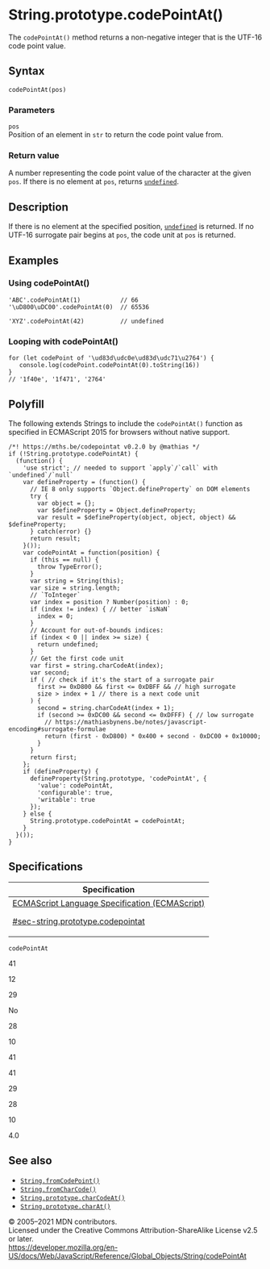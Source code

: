 # String.prototype.codePointAt()

The `codePointAt()` method returns a non-negative integer that is the UTF-16 code point value.

## Syntax

    codePointAt(pos)

### Parameters

`pos`  
Position of an element in `str` to return the code point value from.

### Return value

A number representing the code point value of the character at the given `pos`. If there is no element at `pos`, returns [`undefined`](../undefined).

## Description

If there is no element at the specified position, [`undefined`](../undefined) is returned. If no UTF-16 surrogate pair begins at `pos`, the code unit at `pos` is returned.

## Examples

### Using codePointAt()

    'ABC'.codePointAt(1)           // 66
    '\uD800\uDC00'.codePointAt(0)  // 65536

    'XYZ'.codePointAt(42)          // undefined

### Looping with codePointAt()

    for (let codePoint of '\ud83d\udc0e\ud83d\udc71\u2764') {
       console.log(codePoint.codePointAt(0).toString(16))
    }
    // '1f40e', '1f471', '2764'

## Polyfill

The following extends Strings to include the `codePointAt()` function as specified in ECMAScript 2015 for browsers without native support.

    /*! https://mths.be/codepointat v0.2.0 by @mathias */
    if (!String.prototype.codePointAt) {
      (function() {
        'use strict'; // needed to support `apply`/`call` with `undefined`/`null`
        var defineProperty = (function() {
          // IE 8 only supports `Object.defineProperty` on DOM elements
          try {
            var object = {};
            var $defineProperty = Object.defineProperty;
            var result = $defineProperty(object, object, object) && $defineProperty;
          } catch(error) {}
          return result;
        }());
        var codePointAt = function(position) {
          if (this == null) {
            throw TypeError();
          }
          var string = String(this);
          var size = string.length;
          // `ToInteger`
          var index = position ? Number(position) : 0;
          if (index != index) { // better `isNaN`
            index = 0;
          }
          // Account for out-of-bounds indices:
          if (index < 0 || index >= size) {
            return undefined;
          }
          // Get the first code unit
          var first = string.charCodeAt(index);
          var second;
          if ( // check if it's the start of a surrogate pair
            first >= 0xD800 && first <= 0xDBFF && // high surrogate
            size > index + 1 // there is a next code unit
          ) {
            second = string.charCodeAt(index + 1);
            if (second >= 0xDC00 && second <= 0xDFFF) { // low surrogate
              // https://mathiasbynens.be/notes/javascript-encoding#surrogate-formulae
              return (first - 0xD800) * 0x400 + second - 0xDC00 + 0x10000;
            }
          }
          return first;
        };
        if (defineProperty) {
          defineProperty(String.prototype, 'codePointAt', {
            'value': codePointAt,
            'configurable': true,
            'writable': true
          });
        } else {
          String.prototype.codePointAt = codePointAt;
        }
      }());
    }

## Specifications

<table>
<thead>
<tr class="header">
<th>Specification</th>
</tr>
</thead>
<tbody>
<tr class="odd">
<td>
<a href="https://tc39.es/ecma262/#sec-string.prototype.codepointat">ECMAScript Language Specification (ECMAScript) 
<br/>

<span class="small">#sec-string.prototype.codepointat</span>
</a>
</td>
</tr>
</tbody>
</table>

`codePointAt`

41

12

29

No

28

10

41

41

29

28

10

4.0

## See also

-   [`String.fromCodePoint()`](fromcodepoint)
-   [`String.fromCharCode()`](fromcharcode)
-   [`String.prototype.charCodeAt()`](charcodeat)
-   [`String.prototype.charAt()`](charat)

© 2005–2021 MDN contributors.  
Licensed under the Creative Commons Attribution-ShareAlike License v2.5 or later.  
<a href="https://developer.mozilla.org/en-US/docs/Web/JavaScript/Reference/Global_Objects/String/codePointAt" class="_attribution-link">https://developer.mozilla.org/en-US/docs/Web/JavaScript/Reference/Global_Objects/String/codePointAt</a>
